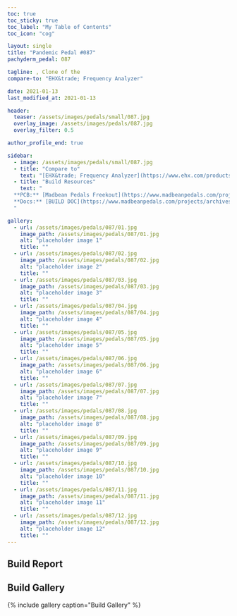 ```yaml
---
toc: true
toc_sticky: true
toc_label: "My Table of Contents"
toc_icon: "cog"

layout: single
title: "Pandemic Pedal #087"
pachyderm_pedal: 087

tagline: , Clone of the 
compare-to: "EHX&trade; Frequency Analyzer"

date: 2021-01-13
last_modified_at: 2021-01-13

header:
  teaser: /assets/images/pedals/small/087.jpg
  overlay_image: /assets/images/pedals/087.jpg
  overlay_filter: 0.5

author_profile_end: true

sidebar:
  - image: /assets/images/pedals/small/087.jpg
  - title: "Compare to"
    text: "[EHX&trade; Frequency Analyzer](https://www.ehx.com/products/frequency-analyzer/)"
  - title: "Build Resources"
    text: "
  **PCB:** [Madbean Pedals Freekout](https://www.madbeanpedals.com/projects/index.html)<br>
  **Docs:** [BUILD DOC](https://www.madbeanpedals.com/projects/archives/FilterMod/Freekout.zip)
  "

gallery:
  - url: /assets/images/pedals/087/01.jpg
    image_path: /assets/images/pedals/087/01.jpg
    alt: "placeholder image 1"
    title: ""
  - url: /assets/images/pedals/087/02.jpg
    image_path: /assets/images/pedals/087/02.jpg
    alt: "placeholder image 2"
    title: ""
  - url: /assets/images/pedals/087/03.jpg
    image_path: /assets/images/pedals/087/03.jpg
    alt: "placeholder image 3"
    title: ""
  - url: /assets/images/pedals/087/04.jpg
    image_path: /assets/images/pedals/087/04.jpg
    alt: "placeholder image 4"
    title: ""
  - url: /assets/images/pedals/087/05.jpg
    image_path: /assets/images/pedals/087/05.jpg
    alt: "placeholder image 5"
    title: ""
  - url: /assets/images/pedals/087/06.jpg
    image_path: /assets/images/pedals/087/06.jpg
    alt: "placeholder image 6"
    title: ""
  - url: /assets/images/pedals/087/07.jpg
    image_path: /assets/images/pedals/087/07.jpg
    alt: "placeholder image 7"
    title: ""
  - url: /assets/images/pedals/087/08.jpg
    image_path: /assets/images/pedals/087/08.jpg
    alt: "placeholder image 8"
    title: ""
  - url: /assets/images/pedals/087/09.jpg
    image_path: /assets/images/pedals/087/09.jpg
    alt: "placeholder image 9"
    title: ""
  - url: /assets/images/pedals/087/10.jpg
    image_path: /assets/images/pedals/087/10.jpg
    alt: "placeholder image 10"
    title: ""
  - url: /assets/images/pedals/087/11.jpg
    image_path: /assets/images/pedals/087/11.jpg
    alt: "placeholder image 11"
    title: ""
  - url: /assets/images/pedals/087/12.jpg
    image_path: /assets/images/pedals/087/12.jpg
    alt: "placeholder image 12"
    title: ""
---
```


## Build Report

## Build Gallery

{% include gallery caption="Build Gallery" %}
